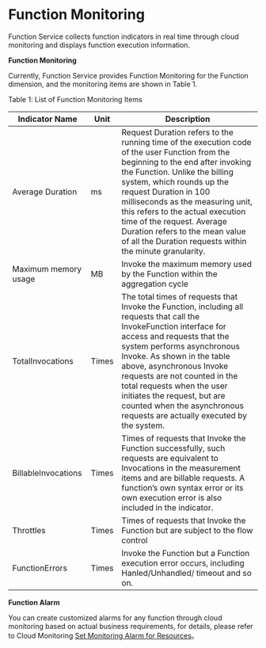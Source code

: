 # Function Monitoring

Function Service collects function indicators in real time through cloud monitoring and displays function execution information.

**Function Monitoring**

Currently, Function Service provides Function Monitoring for the Function dimension, and the monitoring items are shown in Table 1.

Table 1: List of Function Monitoring Items

| Indicator Name            | Unit | Description                                                         |
| ------------------- | ---- | ------------------------------------------------------------ |
| Average Duration        | ms   | Request Duration refers to the running time of the execution code of the user Function from the beginning to the end after invoking the Function.   Unlike the billing system, which rounds up the request Duration in 100 milliseconds as the measuring unit, this refers to the actual execution time of the request. Average Duration refers to the mean value of all the Duration requests within the minute granularity. |
| Maximum memory usage        | MB   | Invoke the maximum memory used by the Function within the aggregation cycle                   |
| TotalInvocations    | Times   | The total times of requests that Invoke the Function, including all requests that call the InvokeFunction interface for access and requests that the system performs asynchronous Invoke.   As shown in the table above, asynchronous Invoke requests are not counted in the total requests when the user initiates the request, but are counted when the asynchronous requests are actually executed by the system. |
| BillableInvocations | Times   | Times of requests that Invoke the Function successfully, such requests are equivalent to Invocations in the measurement items and are billable requests.   A function’s own syntax error or its own execution error is also included in the indicator. |
| Throttles           | Times   | Times of requests that Invoke the Function but are subject to the flow control                           |
| FunctionErrors      | Times   | Invoke the Function but a Function execution error occurs, including Hanled/Unhandled/   timeout and so on. |

 

**Function Alarm**

You can create customized alarms for any function through cloud monitoring based on actual business requirements, for details, please refer to Cloud Monitoring [Set Monitoring Alarm for Resources](https://docs.jdcloud.com/cn/monitoring/set-alarm-rules-details)。
